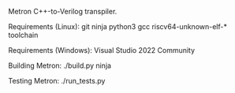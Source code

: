 Metron C++-to-Verilog transpiler.

Requirements (Linux):
  git
  ninja
  python3
  gcc
  riscv64-unknown-elf-* toolchain

Requirements (Windows):
  Visual Studio 2022 Community

Building Metron:
  ./build.py
  ninja

Testing Metron:
  ./run_tests.py
